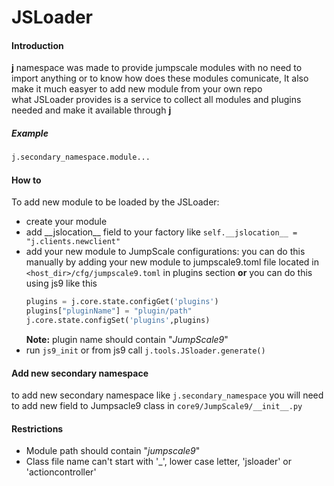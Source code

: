 # JSLoader

#### Introduction
**j** namespace was made to provide jumpscale modules with no need to import anything or to know how does these modules comunicate,
 It also make it much easyer to add new module from your own repo  
what JSLoader provides is a service to collect all modules and plugins needed and make it available through **j** 
##### Example  
  
```python
j.secondary_namespace.module...
```
#### How to
To add new module to be loaded by the JSLoader:
* create your module
* add \_\_jslocation__ field to your factory like ```self.__jslocation__ = "j.clients.newclient"``` 
* add your new module to JumpScale configurations:
  you can do this manually by adding your new module to jumpscale9.toml file located in ```<host_dir>/cfg/jumpscale9.toml``` in plugins section
  **or**  you can do this using js9 like this
    ```python
    plugins = j.core.state.configGet('plugins')
    plugins["pluginName"] = "plugin/path"
    j.core.state.configSet('plugins',plugins)
    ```
    **Note:** plugin name should contain "*JumpScale9*"
* run ```js9_init``` or from js9 call ```j.tools.JSloader.generate()```

#### Add new secondary namespace
 to add new secondary namespace like ```j.secondary_namespace``` you will need to add new field to Jumpsacle9 class in ```core9/JumpScale9/__init__.py``` 
#### Restrictions
* Module path should contain "*jumpscale9*"
* Class file name can't start with '_', lower case letter, 'jsloader' or 'actioncontroller'
